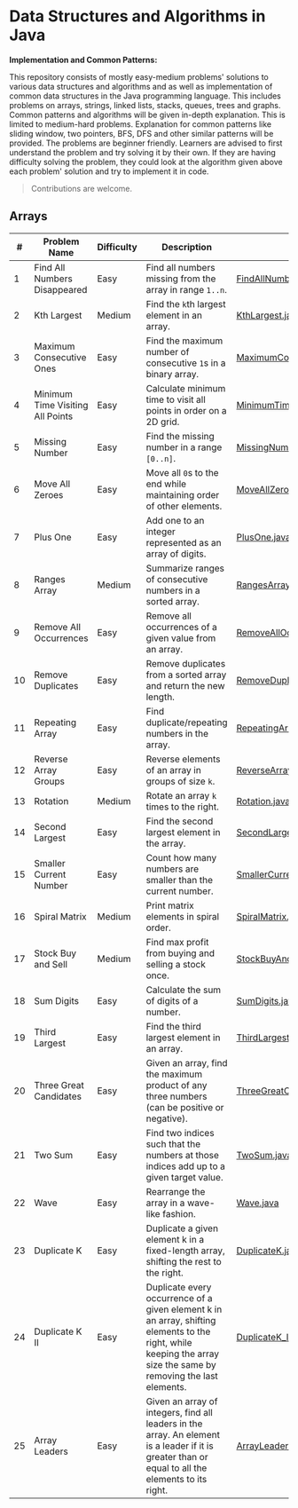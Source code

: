 # Data Structures and Algorithms in Java

 __Implementation and Common Patterns:__
 
This repository consists of mostly easy-medium problems' solutions to various data structures and algorithms and as well as implementation of common data structures in the Java programming language. This includes problems on arrays, strings, linked lists, stacks, queues, trees and graphs. Common patterns and algorithms will be given in-depth explanation. This is limited to medium-hard problems. Explanation for common patterns like sliding window, two pointers, BFS, DFS and other similar patterns will be provided.
The problems are beginner friendly. Learners are advised to first understand the problem and try solving it by their own. If they are having difficulty solving the problem, they could look at the algorithm given above each problem' solution and try to implement it in code.

> Contributions are welcome.
## Arrays

| #  | Problem Name                  | Difficulty | Description                                                                 | Link |
|----|-------------------------------|------------|-----------------------------------------------------------------------------|-----------|
| 1  | Find All Numbers Disappeared  | Easy       | Find all numbers missing from the array in range `1..n`.                    | [FindAllNumbersDisappeared.java](./Arrays/FindAllNumbersDisappeared.java) |
| 2  | Kth Largest                   | Medium     | Find the `k`th largest element in an array.                                 | [KthLargest.java](./Arrays/KthLargest.java) |
| 3  | Maximum Consecutive Ones      | Easy       | Find the maximum number of consecutive `1`s in a binary array.              | [MaximumConsecutiveOnes.java](./Arrays/MaximumConsecutiveOnes.java) |
| 4  | Minimum Time Visiting All Points | Easy    | Calculate minimum time to visit all points in order on a 2D grid.           | [MinimumTimeVisitingAllPoints.java](./Arrays/MinimumTimeVisitingAllPoints.java) |
| 5  | Missing Number                | Easy       | Find the missing number in a range `[0..n]`.                                | [MissingNumber.java](./Arrays/MissingNumber.java) |
| 6  | Move All Zeroes               | Easy       | Move all `0`s to the end while maintaining order of other elements.         | [MoveAllZeroes.java](./Arrays/MoveAllZeroes.java) |
| 7  | Plus One                      | Easy       | Add one to an integer represented as an array of digits.                    | [PlusOne.java](./Arrays/PlusOne.java) |
| 8  | Ranges Array                  | Medium     | Summarize ranges of consecutive numbers in a sorted array.                  | [RangesArray.java](./Arrays/RangesArray.java) |
| 9  | Remove All Occurrences        | Easy       | Remove all occurrences of a given value from an array.                      | [RemoveAllOccurances.java](./Arrays/RemoveAllOccurances.java) |
| 10 | Remove Duplicates             | Easy       | Remove duplicates from a sorted array and return the new length.            | [RemoveDuplicates.java](./Arrays/RemoveDuplicates.java) |
| 11 | Repeating Array               | Easy       | Find duplicate/repeating numbers in the array.                              | [RepeatingArray.java](./Arrays/RepeatingArray.java) |
| 12 | Reverse Array Groups          | Easy       | Reverse elements of an array in groups of size `k`.                         | [ReverseArrayGroups.java](./Arrays/ReverseArrayGroups.java) |
| 13 | Rotation                      | Medium     | Rotate an array `k` times to the right.                                     | [Rotation.java](./Arrays/Rotation.java) |
| 14 | Second Largest                | Easy       | Find the second largest element in the array.                               | [SecondLargest.java](./Arrays/SecondLargest.java) |
| 15 | Smaller Current Number        | Easy       | Count how many numbers are smaller than the current number.                 | [SmallerCurrentNumber.java](./Arrays/SmallerCurrentNumber.java) |
| 16 | Spiral Matrix                 | Medium     | Print matrix elements in spiral order.                                      | [SpiralMatrix.java](./Arrays/SpiralMatrix.java) |
| 17 | Stock Buy and Sell            | Medium     | Find max profit from buying and selling a stock once.                       | [StockBuyAndSell.java](./Arrays/StockBuyAndSell.java) |
| 18 | Sum Digits                    | Easy       | Calculate the sum of digits of a number.                                    | [SumDigits.java](./Arrays/SumDigits.java) |
| 19 | Third Largest                 | Easy       | Find the third largest element in an array.                                 | [ThirdLargest.java](./Arrays/ThirdLargest.java) |
| 20 | Three Great Candidates        | Easy       |Given an array, find the maximum product of any three numbers (can be positive or negative).            | [ThreeGreatCandidates.java](./Arrays/ThreeGreatCandidates.java) |
| 21 | Two Sum                 | Easy       | Find two indices such that the numbers at those indices add up to a given target value.                                 | [TwoSum.java](./Arrays/TwoSum.java) |
| 22 | Wave                 | Easy       | Rearrange the array in a wave-like fashion.                                 | [Wave.java](./Arrays/Wave.java) |
| 23 | Duplicate K | Easy | Duplicate a given element k in a fixed-length array,<br>shifting the rest to the right. | [DuplicateK.java](./Arrays/DuplicateK.java) |
| 24 | Duplicate K II | Easy | Duplicate every occurrence of a given element k in an array, shifting elements to the right, while keeping the array size the same by removing the last elements. | [DuplicateK_II.java](./Arrays/DuplicateK_II.java) |
| 25 | Array Leaders | Easy | Given an array of integers, find all leaders in the array. An element is a leader if it is greater than or equal to all the elements to its right. | [ArrayLeaders.java](./Arrays/ArrayLeaders.java) |
